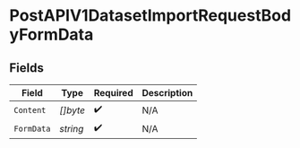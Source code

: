 # PostAPIV1DatasetImportRequestBodyFormData


## Fields

| Field              | Type               | Required           | Description        |
| ------------------ | ------------------ | ------------------ | ------------------ |
| `Content`          | *[]byte*           | :heavy_check_mark: | N/A                |
| `FormData`         | *string*           | :heavy_check_mark: | N/A                |